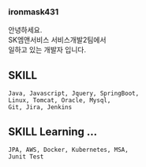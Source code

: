 ### ironmask431

안녕하세요.   
SK엠앤서비스 서비스개발2팀에서    
일하고 있는 개발자 입니다.   

## SKILL
    Java, Javascript, Jquery, SpringBoot,   
    Linux, Tomcat, Oracle, Mysql,   
    Git, Jira, Jenkins
    
    
## SKILL Learning ... 
    JPA, AWS, Docker, Kubernetes, MSA,   
    Junit Test
